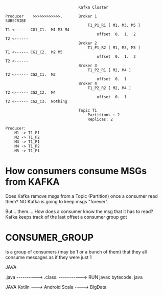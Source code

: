
                                    Kafka Cluster
        
    Producer    >>>>>>>>>>>>.       Broker 1                                        SUBSCRIBE
                                        T1_P1_R1 [ M1, M3, M5 ]                 T1 <------ CG1_C1.  M1 M3 M4
                                            offset  0.  1.  2                   T2 <------   
                                    Broker 2
                                        T1_P1_R2 [ M1, M3, M5 ]                 T1 <------ CG1_C2.  M2 M5
                                            offset  0.  1.  2                   T2 <------
                                    Broker 3
                                        T1_P2_R1 [ M2, M4 ]                     T2 <------ CG2_C1.  M2
                                            offset  0.  1
                                    Broker 4
                                        T1_P2_R2 [ M2, M4 ]                     T2 <------ CG2_C2.  M4
                                            offset  0.  1                       T2 <------ CG2_C3.  Nothing
                            
                                    Topic T1
                                        Partitions : 2
                                        Replicas: 2
                                    
    Producer:
        M1 -> T1_P1
        M2 -> T1_P2
        M3 -> T1_P1
        M4 -> T1_P2
        M5 -> T1_P1

# How consumers consume MSGs from KAFKA

Does Kafka remove msgs from a Topic (Partition) once a consumer read them?  NO
Kafka is going to keep msgs "forever".

But... them.... How does a consumer know the msg that it has to read?
Kafka keeps track of the last offset a consumer group got


# CONSUMER_GROUP

Is a group of consumers (may be 1 or a bunch of them)
that they all consume messages as if they were just 1




JAVA

.java ----------> .class. -----------> RUN 
        javac       bytecode.  java


JAVA 
    Kotlin ---> Android
    Scala ----> BigData 

